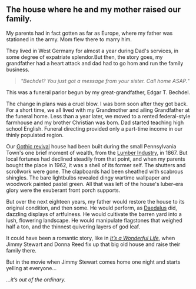 ## The house where he and my mother raised our family.

My parents had in fact gotten as far as Europe, where my father was stationed in the army. Mom flew there to marry him.

They lived in West Germany for almost a year during Dad's services, in some degree of expatriate splendor.But then, the story goes, my grandfather had a heart attack and dad had to go hom and run the family business.

> _"Bechdel? You just got a message from your sister. Call home ASAP._"

This was a funeral parlor begun by my great-grandfather, Edgar T. Bechdel.

The change in plans was a cruel blow. I was born soon after they got back. For a short time, we all lived with my Grandmother and ailing Grandfather at the funeral home. Less than a year later, we moved to a rented federal-style farmhouse and my brother Christian was born. Dad started teaching high school English. Funeral directing provided only a part-time income in our thinly populated region.

Our [Gothic revival](https://en.wikipedia.org/wiki/Gothic_Revival_architecture) house had been built during the small Pennsylvania Town's one brief moment of wealth, from the [Lumber Industry](https://www.pennsylvaniaresearch.com/pennsylvania-lumber-industry.html), in 1867. But local fortunes had declined steadily from that point, and when my parents bought the place in 1962, it was a shell of its former self. The shutters and scrollwork were gone. The clapboards had been sheathed with scabrous shingles. The bare lightbulbs revealed dingy wartime wallpaper and woodwork painted pastel green. All that was left of the house's luber-era glory were the exuberant front porch supports.

But over the next eighteen years, my father would restore the house to its original condition, and then some. He would perform, as [Daedalus](https://en.wikipedia.org/wiki/Daedalus) did, dazzling displays of artfulness. He would cultivate the barren yard into a lush, flowering landscape.
He would manipulate flagstones that weighed half a ton, and the thinnest quivering layers of god leaf.

It could have been a romantic story, like in [_It’s a Wonderful Life_](https://en.wikipedia.org/wiki/It%27s_a_Wonderful_Life), when Jimmy Stewart and Donna Reed fix up that big old house and raise their family there.

But in the movie when Jimmy Stewart comes home one night and starts yelling at everyone…

_…it’s out of the ordinary._
